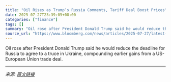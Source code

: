 ```yaml
---
title: "Oil Rises as Trump’s Russia Comments, Tariff Deal Boost Prices"
date: 2025-07-27T23:39:05+08:00
categories: ["finance"]
tags: []
summary: "Oil rose after President Donald Trump said he would reduce the deadline for Russia to agree to a truce in Ukraine, compounding earlier gains from a US-European Union trade deal."
source_url: "https://www.bloomberg.com/news/articles/2025-07-27/latest-oil-market-news-and-analysis-for-july-28"
---
```


Oil rose after President Donald Trump said he would reduce the deadline for Russia to agree to a truce in Ukraine, compounding earlier gains from a US-European Union trade deal.

---

*来源: [原文链接](https://www.bloomberg.com/news/articles/2025-07-27/latest-oil-market-news-and-analysis-for-july-28)*
